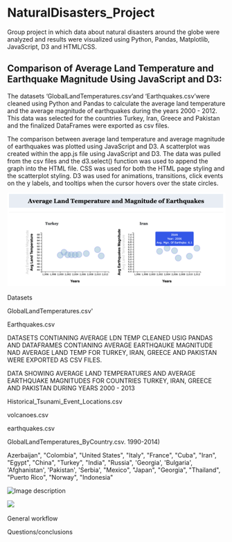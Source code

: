# NaturalDisasters_Project
Group project in which data about natural disasters around the globe were analyzed and results were visualized using Python, Pandas, Matplotlib, JavaScript, D3 and HTML/CSS.


## Comparison of Average Land Temperature and Earthquake Magnitude Using JavaScript and D3:

The datasets ‘GlobalLandTemperatures.csv’and ‘Earthquakes.csv’were cleaned using Python and Pandas to calculate the average land temperature and the average magnitude of earthquakes during the years 2000 - 2012. This data was selected for the countries Turkey, Iran, Greece and Pakistan and the finalized DataFrames were exported as csv files. 

The comparison between average land temperature and average magnitude of earthquakes was plotted using JavaScript and D3. A scatterplot was created within the app.js file using JavaScript and D3. The data was pulled from the csv files and the d3.select() function was used to append the graph into the HTML file. CSS was used for both the HTML page styling and the scatterplot styling. D3 was used for animations, transitions, click events on the y labels, and tooltips when the cursor hovers over the state circles.

<img src="images/D3graphs.png" width="900">




Datasets

GlobalLandTemperatures.csv'

Earthquakes.csv

DATASETS CONTIANING AVERAGE LDN TEMP CLEANED USIG PANDAS AND DATAFRAMES CONTIANING AVERAGE EARTHQAUKE MAGNITUDE NAD AVERAGE LAND TEMP FOR TURKEY, IRAN, GREECE AND PAKISTAN WERE EXPORTED AS CSV FILES. 

 DATA SHOWING AVERAGE LAND TEMPERATURES AND AVERAGE EARTHQUAKE MAGNITUDES FOR COUNTRIES TURKEY, IRAN, GREECE AND PAKISTAN DURING YEARS 2000 - 2013 










Historical_Tsunami_Event_Locations.csv

volcanoes.csv

earthquakes.csv

GlobalLandTemperatures_ByCountry.csv.  1990-2014)

Azerbaijan", "Colombia", "United States", "Italy", "France",
                "Cuba", "Iran", "Egypt", "China", "Turkey", "India", "Russia",
                'Georgia', 'Bulgaria', 'Afghanistan', 'Pakistan', 'Serbia',
                "Mexico", "Japan", "Georgia", "Thailand",
                "Puerto Rico", "Norway", "Indonesia"



![Image description](images/TumorResponse.png)

<img src="images/precipitation.png" width="600">

General workflow


Questions/conclusions
